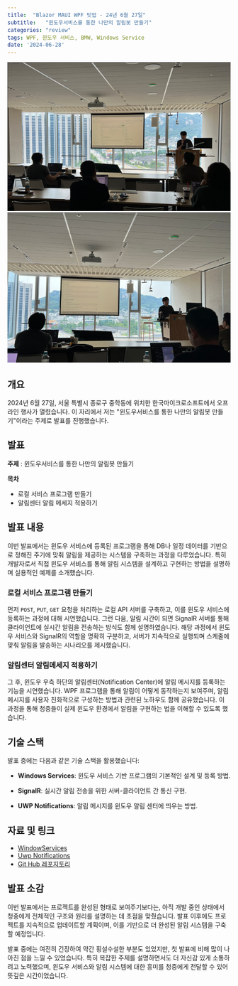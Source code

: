 ```yaml
---
title:  "Blazor MAUI WPF 밋업 - 24년 6월 27일"
subtitle:   "윈도우서비스를 통한 나만의 알림봇 만들기"
categories: "review"
tags: WPF, 윈도우 서비스, BMW, Windows Service
date: '2024-06-28'
---
```

![alt text](image.png)
![alt text](image-1.png)
## 개요
2024년 6월 27일, 서울 특별시 종로구 중학동에 위치한 한국마이크로소프트에서 오프라인 행사가 열렸습니다. 이 자리에서 저는 "윈도우서비스를 통한 나만의 알림봇 만들기"이라는 주제로 발표를 진행했습니다.

## 발표

**주제** : 윈도우서비스를 통한 나만의 알림봇 만들기

**목차**

- 로컬 서비스 프로그램 만들기
- 알림센터 알림 메세지 적용하기

## 발표 내용
이번 발표에서는 윈도우 서비스에 등록된 프로그램을 통해 DB나 일정 데이터를 기반으로 정해진 주기에 맞춰 알림을 제공하는 시스템을 구축하는 과정을 다루었습니다. 특히 개발자로서 직접 윈도우 서비스를 통해 알림 시스템을 설계하고 구현하는 방법을 설명하며 실용적인 예제를 소개했습니다.<br/>

### 로컬 서비스 프로그램 만들기
먼저 `POST`, `PUT`, `GET` 요청을 처리하는 로컬 API 서버를 구축하고, 이를 윈도우 서비스에 등록하는 과정에 대해 시연했습니다. 그런 다음, 알림 시간이 되면 SignalR 서버를 통해 클라이언트에 실시간 알림을 전송하는 방식도 함께 설명하였습니다. 해당 과정에서 윈도우 서비스와 SignalR의 역할을 명확히 구분하고, 서버가 지속적으로 실행되며 스케줄에 맞춰 알림을 발송하는 시나리오를 제시했습니다.

### 알림센터 알림메세지 적용하기
그 후, 윈도우 우측 하단의 알림센터(Notification Center)에 알림 메시지를 등록하는 기능을 시연했습니다. WPF 프로그램을 통해 알림이 어떻게 동작하는지 보여주며, 알림 메시지를 사용자 친화적으로 구성하는 방법과 관련된 노하우도 함께 공유했습니다. 이 과정을 통해 청중들이 실제 윈도우 환경에서 알림을 구현하는 법을 이해할 수 있도록 했습니다.

## 기술 스택
발표 중에는 다음과 같은 기술 스택을 활용했습니다:

- **Windows Services**: 윈도우 서비스 기반 프로그램의 기본적인 설계 및 등록 방법.

- **SignalR**: 실시간 알림 전송을 위한 
서버-클라이언트 간 통신 구현.

- **UWP Notifications**: 알림 메시지를 윈도우 알림 센터에 띄우는 방법.

## 자료 및 링크
- [WindowServices](Microsoft.Extensions.Hosting.WindowsServices)
- [Uwp Notifications](Microsoft.Toolkit.Uwp.Notifications)
- [Git Hub 레포지토리](https://github.com/lukewire129/WpfMeetup_240627)

## 발표 소감
이번 발표에서는 프로젝트를 완성된 형태로 보여주기보다는, 아직 개발 중인 상태에서 청중에게 전체적인 구조와 원리를 설명하는 데 초점을 맞췄습니다. 발표 이후에도 프로젝트를 지속적으로 업데이트할 계획이며, 이를 기반으로 더 완성된 알림 시스템을 구축할 예정입니다.

발표 중에는 여전히 긴장하여 약간 횡설수설한 부분도 있었지만, 첫 발표에 비해 많이 나아진 점을 느낄 수 있었습니다. 특히 복잡한 주제를 설명하면서도 더 자신감 있게 소통하려고 노력했으며, 윈도우 서비스와 알림 시스템에 대한 흥미를 청중에게 전달할 수 있어 뜻깊은 시간이었습니다.